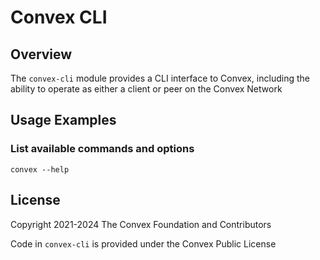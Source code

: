 # Convex CLI

## Overview

The `convex-cli` module provides a CLI interface to Convex, including the ability to operate as either a client or peer on the Convex Network

## Usage Examples

### List available commands and options

```
convex --help
```

## License

Copyright 2021-2024 The Convex Foundation and Contributors

Code in `convex-cli` is provided under the Convex Public License
